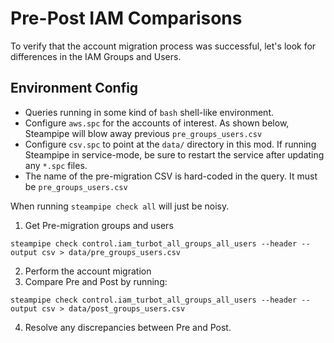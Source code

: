 # Pre-Post IAM Comparisons
To verify that the account migration process was successful, let's look for differences in the IAM Groups and Users.

## Environment Config
- Queries running in some kind of `bash` shell-like environment.
- Configure `aws.spc` for the accounts of interest.  As shown below, Steampipe will blow away previous `pre_groups_users.csv`
- Configure `csv.spc` to point at the `data/` directory in this mod.  If running Steampipe in service-mode, be sure to restart the service after updating any `*.spc` files. 
- The name of the pre-migration CSV is hard-coded in the query.  It must be `pre_groups_users.csv`

When running `steampipe check all` will just be noisy.

1. Get Pre-migration groups and users
```shell
steampipe check control.iam_turbot_all_groups_all_users --header --output csv > data/pre_groups_users.csv
```
2. Perform the account migration
3. Compare Pre and Post by running:
```shell
steampipe check control.iam_turbot_all_groups_all_users --header --output csv > data/post_groups_users.csv
```
4. Resolve any discrepancies between Pre and Post.